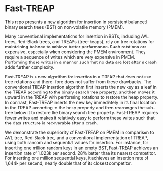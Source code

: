 # Fast-TREAP

This repo presents a new algorithm for insertion in persistent balanced binary search trees (BST) on non-volatile memory (PMEM).

Many conventional implementations for insertion in BSTs, including AVL trees, Red-Black trees, and TREAPs (tree-heaps), rely on tree rotations for maintaining balance to achieve better performance. Such rotations are expensive, especially when considering the PMEM environment. They require a sequence of writes which are very expensive in PMEM. Performing these writes in a manner such that no data are lost after a crash adds further complexity.

Fast-TREAP is a new algorithm for insertion in a TREAP that does not use tree rotations and there- fore does not suffer from these drawbacks. The conventional TREAP insertion algorithm first inserts the new key as a leaf in the TREAP according to the binary search tree property, and then moves it upward in the TREAP with performing rotations to restore the heap property. In contrast, Fast-TREAP inserts the new key immediately in its final location in the TREAP according to the heap property and then rearranges the sub-tree below it to restore the binary search tree property. Fast-TREAP requires fewer writes and makes it relatively easy to perform these writes such that the data structure is recoverable after a crash.

We demonstrate the superiority of Fast-TREAP on PMEM in comparison to AVL tree, Red-Black tree, and a conventional implementation of TREAP, using both random and sequential values for insertion. For instance, for inserting one million random keys in an empty BST, Fast-TREAP achieves an insertion rate of 1,023k per second, 28% better than its nearest competitor. For inserting one million sequential keys, it achieves an insertion rate of 1,644k per second, nearly double that of its closest competitor.
